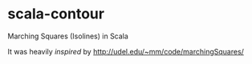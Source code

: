 # scala-contour
Marching Squares (Isolines) in Scala

It was heavily <i>inspired</i> by http://udel.edu/~mm/code/marchingSquares/
